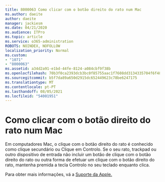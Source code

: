 ```yaml
---
title: 8000063 Como clicar com o botão direito do rato num Mac
ms.author: daeite
author: daeite
manager: jackiesm
ms.date: 04/21/2020
ms.audience: ITPro
ms.topic: article
ms.service: o365-administration
ROBOTS: NOINDEX, NOFOLLOW
localization_priority: Normal
ms.custom:
- "1071"
- "8000063"
ms.assetid: a34d2a91-e1bd-44fe-8124-a084cbf9f38b
ms.openlocfilehash: 70b3f0ca2393dcb3bc0f85755aac1f7608dd3134335704f6f48af43fb33b4af8
ms.sourcegitcommit: b5f7da89a650d2915dc652449623c78be6247175
ms.translationtype: MT
ms.contentlocale: pt-PT
ms.lasthandoff: 08/05/2021
ms.locfileid: "54001951"
---
```

# <a name="how-to-right-click-on-a-mac"></a>Como clicar com o botão direito do rato num Mac

Em computadores Mac, o clique com o botão direito do rato é conhecido como clique secundário ou Clique em Controlo. Se o seu rato, trackpad ou outro dispositivo de entrada não incluir um botão de clique  com o botão direito do rato ou outra forma de efetuar um clique com o botão direito do rato, mantenha premida a tecla Controlo no seu teclado enquanto clica.
  
Para obter mais informações, vá a [Suporte da Apple.](https://go.microsoft.com/fwlink/?linkid=2022220&amp;clcid=0x409)
  